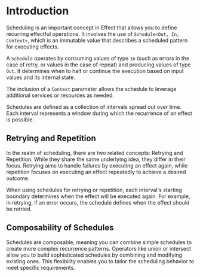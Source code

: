 # Introduction

Scheduling is an important concept in Effect that allows you to define recurring effectful operations. It involves the use of `Schedule<Out, In, Context>`, which is an immutable value that describes a scheduled pattern for executing effects.

A `Schedule` operates by consuming values of type `In` (such as errors in the case of retry, or values in the case of repeat) and producing values of type `Out`. It determines when to halt or continue the execution based on input values and its internal state.

The inclusion of a `Context` parameter allows the schedule to leverage additional services or resources as needed.

Schedules are defined as a collection of intervals spread out over time. Each interval represents a window during which the recurrence of an effect is possible.

## Retrying and Repetition

In the realm of scheduling, there are two related concepts: Retrying and Repetition. While they share the same underlying idea, they differ in their focus. Retrying aims to handle failures by executing an effect again, while repetition focuses on executing an effect repeatedly to achieve a desired outcome.

When using schedules for retrying or repetition, each interval's starting boundary determines when the effect will be executed again. For example, in retrying, if an error occurs, the schedule defines when the effect should be retried.

## Composability of Schedules

Schedules are composable, meaning you can combine simple schedules to create more complex recurrence patterns. Operators like union or intersect allow you to build sophisticated schedules by combining and modifying existing ones. This flexibility enables you to tailor the scheduling behavior to meet specific requirements.